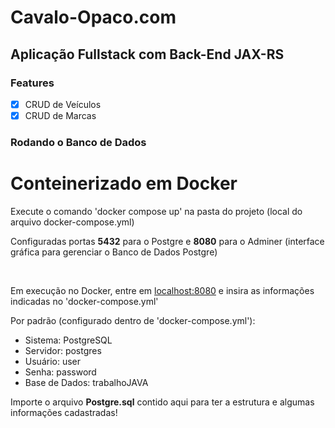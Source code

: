 # Cavalo-Opaco.com

## Aplicação Fullstack com Back-End JAX-RS

### Features

- [x] CRUD de Veículos
- [x] CRUD de Marcas

### Rodando o Banco de Dados
# Conteinerizado em Docker
<p>Execute o comando 'docker compose up' na pasta do projeto (local do arquivo docker-compose.yml)</p>
<p>Configuradas portas <strong>5432</strong> para o Postgre e <strong>8080</strong> para o Adminer (interface gráfica para gerenciar o Banco de Dados Postgre)</p>
</br>
<p>Em execução no Docker, entre em <a href="localhost:8080">localhost:8080</a> e insira as informações indicadas no 'docker-compose.yml'</p>
<p>Por padrão (configurado dentro de 'docker-compose.yml'):</p>
<ul>
    <li>Sistema: PostgreSQL</li>
    <li>Servidor: postgres</li>
    <li>Usuário: user</li>
    <li>Senha: password</li>
    <li>Base de Dados: trabalhoJAVA</li>
</ul>

<p>Importe o arquivo <strong>Postgre.sql</strong> contido aqui para ter a estrutura e algumas informações cadastradas!</p>